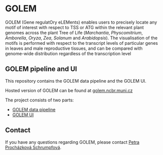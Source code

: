 # GOLEM

GOLEM (Gene regulatOry eLEMents) enables users to precisely locate any motif of interest with respect to TSS or ATG within the relevant plant genomes across the plant Tree of Life (_Marchantia_, _Physcomitrium_, _Amborella_, _Oryza_, _Zea_, _Solanum_ and _Arabidopsis_). The visualisation of the motifs is performed with respect to the transcript levels of particular genes in leaves and male reproductive tissues, and can be compared with genome-wide distribution regardless of the transcription level

## GOLEM pipeline and UI

This repository contains the GOLEM data pipeline and the GOLEM UI.

Hosted version of GOLEM can be found at [golem.ncbr.muni.cz](https://golem.ncbr.muni.cz)

The project consists of two parts:

- [GOLEM data pipeline](/pipeline/README.md)
- [GOLEM UI](/ui/README.md)

## Contact

If you have any questions regarding GOLEM, please contact [Petra Procházková Schrumpfová](mailto:schpetra@sci.muni.cz).
